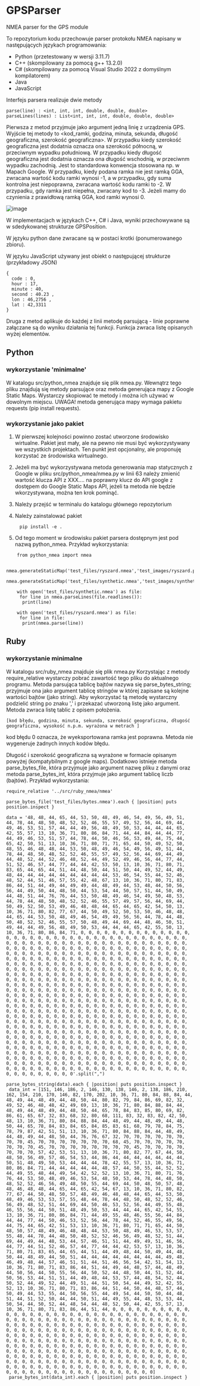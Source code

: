 # GPSParser
NMEA parser for the GPS module

To repozytorium kodu przechowuje parser protokołu NMEA napisany w następujących językach programowania: 

 - Python (przetestowany w wersji 3.11.7)
 - C++ (skompilowany za pomocą g++ 13.2.0)
 - C# (skompilowany za pomocą Visual Studio 2022 z domyślnym kompilatorem)
 - Java
 - JavaScript

Interfejs parsera realizuje dwie metody

    parse(line) : <int, int, int, double, double, double>
    parseLines(lines) : List<int, int, int, double, double, double>

Pierwsza z metod przyjmuje jako argument jedną linię z urządzenia GPS. Wyjście tej metody to <kod_ramki, godzina, minuta, sekunda, długość geograficzna, szerokość geograficzna>. W przypadku kiedy szerokość geograficzna jest dodatnia oznacza ona szerokość północną, w przeciwnym wypadku południową. W przypadku kiedy długość geograficzna jest dodatnia oznacza ona długość wschodnią, w przeciwnm wypadku zachodnią. Jest to standardowa konwencja stosowana np. w Mapach Google. W przypadku, kiedy podana ramka nie jest ramką GGA, zwracana wartość kodu ramki wynosi -1, a w przypadku, gdy suma kontrolna jest niepoprawna, zwracana wartość kodu ramki to -2. W przypadku, gdy ramka jest niepełna, zwracany kod to -3. Jeżeli mamy do czynienia z prawidłową ramką GGA, kod ramki wynosi 0. 

![image](https://github.com/user-attachments/assets/5a14a7e4-39dc-4b7b-a2ae-4ae3c2c230ec)


W implementacjach w językach C++, C# i Java, wyniki przechowywane są w sdedykowanej strukturze GPSPosition.

W języku python dane zwracane są w postaci krotki (ponumerowanego zbioru).

W języku JavaScript używany jest obiekt o następującej strukturze (przykładowy JSON)
    
    {
      code : 0,
      hour : 17,
      minute : 40,
      second : 40.23 ,
      lon : 46,2756 ,
      lat : 42,3311
    }

Druga z metod aplikuje do każdej z linii metodę parsującą - linie poprawne załączane są do wyniku działania tej funkcji. Funkcja zwraca listę opisanych wyżej elementów.


 ## Python

 ### wykorzystanie 'minimalne'

 W katalogu src/python_nmea znajduje się plik nmea.py. Wewnątrz tego pliku znajdują się metody parsujące oraz metoda generująca mapy z Google Static Maps. Wystarczy skopiować te metody i można ich używać w dowolnym miejscu. UWAGA! metoda generująca mapy wymaga pakietu requests (pip install requests).


 ### wykorzystanie jako pakiet

 1. W pierwszej kolejności powinno zostać utworzone środowisko wirtualne. Pakiet jest mały, ale na pewno nie musi być wykorzystywany we wszystkich projektach. Ten punkt jest opcjonalny, ale proponuję korzystać ze środowiska wirtualnego.

 2. Jeżeli ma być wykorzystywana metoda generowania map statycznych z Google w pliku src/python_nmea/nmea.py w linii 63 należy zmienić wartość klucza API z XXX.... na poprawny klucz do API google z dostępem do Google Static Maps API, jeżeli ta metoda nie będzie wkorzystywana, można ten krok pominąć.

 3. Należy przejść w terminalu do katalogu głównego repozytorium

 4. Należy zainstalować pakiet

```
     pip install -e .
```
 5. Od tego moment w środowisku pakiet parsera dostępnym jest pod nazwą python_nmea. Przykład wykorzystania:

```
    from python_nmea import nmea
    
    nmea.generateStaticMap('test_files/ryszard.nmea','test_images/ryszard.png')
    nmea.generateStaticMap('test_files/synthetic.nmea','test_images/synthetic.png')
    
    with open('test_files/synthetic.nmea') as file:
     for line in nmea.parseLines(file.readlines()):
      print(line)
    
    with open('test_files/ryszard.nmea') as file:
     for line in file:
      print(nmea.parse(line))
```

 ## Ruby

 ### wykorzystanie minimalne

 W katalogu src/ruby_nmea znajduje się plik nmea.py Korzystając z metody require_relative wystarczy pobrać zawartość tego pliku do aktualnego programu. Metoda parsująca tablicę bajtów nazywa się parse_bytes_string; przyjmuje ona jako argument tablicę stringów w której zapisane są kolejne wartości bajtów (jako string). Aby wykorzystać tą metodę wystarczny podzielić string po znaku ',' i przekazać utworzoną listę jako argument. Metoda zwraca listę tablic z opisem położenia. 

 ```
 [kod błędu, godzina, minuta, sekunda, szerokość geograficzna, długość geograficzna, wysokość n.p.m. wyrażona w metrach ]
 ```

 kod błędu 0 oznacza, że wyeksportowana ramka jest poprawna. Metoda nie wygeneruje żadnych innych kodów błędu.

 Długość i szerokość geograficzna są wyrażone w formacie opisanym powyżej (kompatybilnym z google maps). Dodatkowo istnieje metoda parse_bytes_file, która przyjmuje jako argument nazwę pliku z danymi oraz metoda parse_bytes_int, która przyjmuje jako argument tablicę liczb (bajtów). Przykład wykorzystania:

 ```
require_relative '../src/ruby_nmea/nmea'

parse_bytes_file('test_files/bytes.nmea').each { |position| puts position.inspect }

data = '48, 48, 44, 65, 44, 53, 50, 48, 49, 46, 54, 49, 56, 49, 51, 44, 78, 44, 48, 50, 48, 52, 52, 46, 55, 57, 49, 52, 56, 44, 69, 44, 49, 46, 53, 51, 57, 44, 44, 49, 56, 48, 49, 50, 53, 44, 44, 44, 65, 42, 55, 57, 13, 10, 36, 71, 80, 86, 84, 71, 44, 44, 84, 44, 44, 77, 44, 49, 46, 53, 51, 57, 44, 78, 44, 50, 46, 56, 53, 49, 44, 75, 44, 65, 42, 50, 51, 13, 10, 36, 71, 80, 71, 71, 65, 44, 50, 49, 52, 50, 48, 55, 46, 48, 48, 44, 53, 50, 48, 49, 46, 54, 49, 56, 49, 51, 44, 78, 44, 48, 50, 48, 52, 52, 46, 55, 57, 49, 52, 56, 44, 69, 44, 49, 44, 48, 52, 44, 52, 46, 48, 52, 44, 49, 52, 49, 46, 56, 44, 77, 44, 51, 52, 46, 57, 44, 77, 44, 44, 42, 53, 50, 13, 10, 36, 71, 80, 71, 83, 65, 44, 65, 44, 51, 44, 48, 50, 44, 51, 50, 44, 49, 52, 44, 49, 48, 44, 44, 44, 44, 44, 44, 44, 44, 44, 53, 46, 54, 55, 44, 52, 46, 48, 52, 44, 51, 46, 57, 55, 42, 48, 67, 13, 10, 36, 71, 80, 71, 83, 86, 44, 51, 44, 49, 44, 49, 49, 44, 48, 49, 44, 53, 48, 44, 50, 56, 56, 44, 49, 50, 44, 48, 50, 44, 53, 54, 44, 50, 57, 51, 44, 50, 49, 44, 48, 51, 44, 76, 76, 44, 53, 50, 48, 49, 46, 54, 49, 50, 48, 53, 44, 78, 44, 48, 50, 48, 52, 52, 46, 55, 57, 49, 57, 56, 44, 69, 44, 50, 49, 52, 50, 53, 49, 46, 48, 48, 44, 65, 44, 65, 42, 54, 50, 13, 10, 36, 71, 80, 82, 77, 67, 44, 50, 49, 52, 50, 53, 50, 46, 48, 48, 44, 65, 44, 53, 50, 48, 49, 46, 54, 49, 49, 56, 56, 44, 78, 44, 48, 50, 48, 52, 52, 46, 55, 57, 50, 48, 49, 44, 69, 44, 48, 46, 50, 51, 49, 44, 44, 49, 56, 48, 49, 50, 53, 44, 44, 44, 65, 42, 55, 50, 13, 10, 36, 71, 80, 86, 84, 71, 0, 0, 0, 0, 0, 0, 0, 0, 0, 0, 0, 0, 0, 0, 0, 0, 0, 0, 0, 0, 0, 0, 0, 0, 0, 0, 0, 0, 0, 0, 0, 0, 0, 0, 0, 0, 0, 0, 0, 0, 0, 0, 0, 0, 0, 0, 0, 0, 0, 0, 0, 0, 0, 0, 0, 0, 0, 0, 0, 0, 0, 0, 0, 0, 0, 0, 0, 0, 0, 0, 0, 0, 0, 0, 0, 0, 0, 0, 0, 0, 0, 0, 0, 0, 0, 0, 0, 0, 0, 0, 0, 0, 0, 0, 0, 0, 0, 0, 0, 0, 0, 0, 0, 0, 0, 0, 0, 0, 0, 0, 0, 0, 0, 0, 0, 0, 0, 0, 0, 0, 0, 0, 0, 0, 0, 0, 0, 0, 0, 0, 0, 0, 0, 0, 0, 0, 0, 0, 0, 0, 0, 0, 0, 0, 0, 0, 0, 0, 0, 0, 0, 0, 0, 0, 0, 0, 0, 0, 0, 0, 0, 0, 0, 0, 0, 0, 0, 0, 0, 0, 0, 0, 0, 0, 0, 0, 0, 0, 0, 0, 0, 0, 0, 0, 0, 0, 0, 0, 0, 0, 0, 0, 0, 0, 0, 0, 0, 0, 0, 0, 0, 0, 0, 0, 0, 0, 0, 0, 0, 0, 0, 0, 0, 0, 0, 0, 0, 0, 0, 0, 0, 0, 0, 0, 0, 0, 0, 0, 0, 0, 0, 0, 0, 0, 0, 0, 0, 0, 0, 0, 0, 0, 0, 0, 0, 0, 0, 0, 0, 0, 0, 0, 0, 0, 0, 0, 0, 0, 0, 0, 0, 0, 0, 0, 0, 0, 0, 0, 0, 0, 0, 0, 0, 0, 0, 0, 0, 0, 0, 0, 0, 0, 0, 0, 0, 0, 0, 0, 0, 0, 0, 0, 0, 0, 0, 0, 0, 0, 0, 0, 0, 0, 0, 0, 0, 0, 0, 0, 0, 0, 0, 0, 0, 0, 0, 0, 0, 0, 0, 0, 0, 0, 0, 0, 0, 0, 0, 0, 0, 0, 0, 0, 0, 0, 0, 0, 0, 0, 0, 0, 0, 0, 0, 0, 0, 0, 0, 0, 0, 0, 0, 0, 0, 0, 0, 0, 0, 0, 0, 0, 0, 0, 0, 0, 0, 0, 0, 0, 0, 0, 0, 0, 0, 0, 0, 0, 0, 0, 0, 0, 0, 0, 0, 0, 0, 0, 0, 0, 0, 0, 0, 0, 0, 0, 0, 0, 0, 0, 0, 0, 0, 0, 0, 0, 0, 0, 0, 0, 0, 0, 0, 0, 0, 0, 0, 0, 0, 0, 0, 0, 0, 0, 0, 0, 0, 0, 0, 0, 0, 0, 0, 0, 0, 0, 0, 0, 0, 0, 0, 0, 0, 0, 0, 0, 0, 0, 0, 0, 0, 0, 0, 0, 0, 0, 0, 0, 0, 0, 0, 0, 0, 0, 0, 0, 0, 0, 0, 0, 0, 0, 0, 0, 0, 0, 0, 0, 0, 0, 0, 0, 0, 0, 0, 0, 0, 0, 0, 0, 0, 0, 0, 0, 0, 0, 0, 0, 0, 0, 0, 0, 0, 0, 0, 0, 0, 0, 0, 0, 0, 0, 0, 0, 0, 0, 0, 0, 0, 0, 0, 0, 0, 0, 0, 0, 0, 0, 0, 0, 0, 0, 0, 0, 0, 0, 0, 0, 0, 0, 0, 0, 0, 0, 0, 0, 0, 0, 0, 0, 0, 0, 0, 0, 0, 0, 0, 0, 0, 0, 0, 0, 0, 0, 0, 0, 0, 0, 0, 0, 0, 0, 0, 0, 0, 0, 0, 0, 0, 0, 0, 0, 0, 0, 0, 0, 0, 0, 0, 0, 0, 0, 0, 0, 0, 0, 0, 0, 0, 0, 0, 0, 0, 0, 0, 0, 0, 0, 0, 0, 0, 0, 0, 0, 0, 0, 0, 0, 0, 0, 0, 0, 0'.split(",")

parse_bytes_string(data).each { |position| puts position.inspect }
  data_int = [151, 146, 186, 2, 146, 130, 138, 146, 2, 138, 186, 210, 162, 154, 210, 170, 146, 82, 170, 202, 10, 36, 71, 80, 84, 88, 84, 44, 48, 49, 44, 48, 49, 44, 48, 50, 44, 80, 82, 79, 84, 86, 69, 82, 32, 49, 52, 46, 48, 48, 42, 49, 69, 13, 10, 36, 71, 80, 84, 88, 84, 44, 48, 49, 44, 48, 49, 44, 48, 50, 44, 65, 78, 84, 83, 85, 80, 69, 82, 86, 61, 65, 67, 32, 83, 68, 32, 80, 68, 111, 83, 32, 83, 82, 42, 50, 48, 13, 10, 36, 71, 80, 84, 88, 84, 44, 48, 49, 44, 48, 49, 44, 48, 50, 44, 65, 78, 84, 83, 84, 65, 84, 85, 83, 61, 68, 79, 78, 84, 75, 78, 79, 87, 42, 51, 51, 13, 10, 36, 71, 80, 84, 88, 84, 44, 48, 49, 44, 48, 49, 44, 48, 50, 44, 76, 76, 67, 32, 70, 70, 70, 70, 70, 70, 70, 70, 45, 70, 70, 70, 70, 70, 70, 70, 68, 45, 70, 70, 70, 70, 70, 70, 70, 70, 45, 70, 70, 70, 70, 70, 70, 70, 70, 45, 70, 70, 70, 70, 70, 70, 70, 57, 42, 53, 51, 13, 10, 36, 71, 80, 82, 77, 67, 44, 50, 48, 50, 56, 49, 57, 46, 54, 53, 44, 86, 44, 44, 44, 44, 44, 44, 44, 50, 51, 48, 49, 50, 53, 44, 44, 44, 78, 42, 55, 57, 13, 10, 36, 71, 80, 86, 84, 71, 44, 44, 44, 44, 44, 48, 57, 44, 50, 55, 44, 52, 52, 44, 49, 55, 48, 44, 49, 54, 42, 52, 52, 13, 10, 36, 71, 80, 71, 76, 76, 44, 53, 50, 48, 49, 46, 53, 54, 48, 50, 53, 44, 78, 44, 48, 50, 48, 52, 52, 46, 56, 49, 48, 50, 55, 44, 69, 44, 50, 48, 50, 57, 48, 48, 46, 48, 48, 44, 65, 44, 65, 42, 54, 67, 13, 10, 36, 71, 80, 82, 77, 67, 44, 50, 48, 50, 57, 48, 49, 46, 48, 48, 44, 65, 44, 53, 50, 48, 49, 46, 53, 53, 57, 55, 48, 44, 78, 44, 48, 50, 48, 52, 52, 46, 56, 49, 48, 52, 51, 44, 69, 44, 50, 46, 53, 52, 56, 44, 49, 55, 48, 46, 55, 56, 44, 50, 51, 48, 49, 50, 53, 44, 44, 44, 65, 42, 54, 55, 13, 10, 36, 71, 80, 86, 84, 71, 44, 49, 55, 48, 46, 55, 56, 44, 84, 44, 44, 77, 44, 50, 46, 53, 52, 56, 44, 78, 44, 52, 46, 55, 49, 56, 44, 75, 44, 65, 42, 51, 53, 13, 10, 36, 71, 80, 71, 71, 65, 44, 50, 48, 50, 57, 48, 49, 46, 48, 48, 44, 53, 50, 48, 49, 46, 53, 53, 57, 55, 48, 44, 78, 44, 48, 50, 48, 52, 52, 46, 56, 49, 48, 52, 51, 44, 69, 44, 49, 44, 48, 53, 44, 57, 46, 51, 51, 44, 49, 49, 51, 46, 56, 44, 77, 44, 51, 52, 46, 57, 44, 77, 44, 44, 42, 53, 57, 13, 10, 36, 71, 80, 71, 83, 65, 44, 65, 44, 51, 44, 49, 48, 44, 50, 49, 44, 48, 50, 44, 48, 49, 44, 50, 51, 44, 44, 44, 44, 44, 44, 44, 44, 49, 48, 46, 49, 48, 44, 57, 46, 51, 51, 44, 51, 46, 56, 54, 42, 51, 54, 13, 10, 36, 71, 80, 71, 83, 86, 44, 51, 44, 49, 44, 48, 57, 44, 48, 49, 44, 50, 56, 44, 50, 55, 56, 44, 50, 52, 44, 48, 50, 44, 51, 52, 44, 50, 56, 53, 44, 51, 51, 44, 49, 48, 44, 53, 57, 44, 48, 54, 52, 44, 50, 52, 44, 49, 52, 44, 49, 51, 44, 51, 50, 54, 44, 49, 52, 42, 55, 52, 13, 10, 36, 71, 80, 71, 83, 86, 44, 51, 44, 50, 44, 48, 57, 44, 50, 49, 44, 53, 55, 44, 50, 56, 55, 44, 49, 54, 44, 50, 50, 44, 48, 51, 44, 51, 52, 50, 44, 44, 50, 51, 44, 49, 55, 44, 48, 53, 53, 44, 50, 54, 44, 50, 52, 44, 48, 54, 44, 48, 52, 50, 44, 42, 55, 57, 13, 10, 36, 71, 80, 71, 83, 86, 44, 51, 44, 0, 0, 0, 0, 0, 0, 0, 0, 0, 0, 0, 0, 0, 0, 0, 0, 0, 0, 0, 0, 0, 0, 0, 0, 0, 0, 0, 0, 0, 0, 0, 0, 0, 0, 0, 0, 0, 0, 0, 0, 0, 0, 0, 0, 0, 0, 0, 0, 0, 0, 0, 0, 0, 0, 0, 0, 0, 0, 0, 0, 0, 0, 0, 0, 0, 0, 0, 0, 0, 0, 0, 0, 0, 0, 0, 0, 0, 0, 0, 0, 0, 0, 0, 0, 0, 0, 0, 0, 0, 0, 0, 0, 0, 0, 0, 0, 0, 0, 0, 0, 0, 0, 0, 0, 0, 0, 0, 0, 0, 0, 0, 0, 0, 0, 0, 0, 0, 0, 0, 0, 0, 0, 0, 0, 0, 0, 0, 0, 0, 0, 0, 0, 0, 0, 0, 0, 0, 0, 0, 0, 0, 0, 0, 0, 0, 0, 0, 0, 0, 0, 0, 0, 0, 0, 0, 0, 0, 0, 0, 0, 0, 0, 0, 0, 0, 0, 0, 0, 0, 0, 0, 0, 0, 0, 0, 0, 0, 0, 0, 0, 0, 0, 0, 0, 0, 0, 0, 0, 0, 0, 0, 0, 0, 0, 0, 0, 0, 0, 0, 0, 0, 0, 0, 0, 0, 0, 0, 0, 0, 0, 0, 0, 0, 0, 0, 0, 0, 0, 0, 0, 0, 0, 0, 0, 0, 0, 0, 0, 0, 0, 0, 0, 0, 0, 0, 0, 0, 0, 0, 0, 0, 0, 0, 0, 0, 0, 0, 0, 0, 0, 0, 0, 0, 0, 0, 0, 0, 0, 0, 0, 0, 0, 0, 0, 0, 0, 0, 0, 0, 0, 0, 0, 0, 0, 0, 0, 0, 0, 0, 0, 0, 0]
  parse_bytes_int(data_int).each { |position| puts position.inspect }
 ```